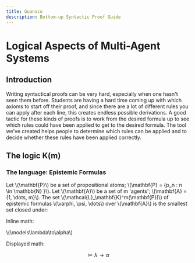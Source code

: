 ```yaml
---
title: Guanaco
description: Bottom-up Syntactic Proof Guide
---
```


<script src="https://polyfill.io/v3/polyfill.min.js?features=es6"></script>
<script id="MathJax-script" async src="https://cdn.jsdelivr.net/npm/mathjax@3/es5/tex-mml-chtml.js"></script>

# Logical Aspects of Multi-Agent Systems

## Introduction
Writing syntactical proofs can be very hard, especially when one hasn't seen them before. Students are having a hard time coming up with which axioms to start off their proof, and since there are a lot of different rules you can apply after each line, this creates endless possible derivations. A good tactic for these kinds of proofs is to work from the desired formula up to see which rules could have been applied to get to the desired formula. The tool we've created helps people to determine which rules can be applied and to decide whether these rules have been applied correctly.

## The logic K(m)
### The language: Epistemic Formulas
Let \\(\mathbf{P}\\) be a set of propositional atoms; \\(\mathbf{P} = {p_n : n \in \mathbb{N} }\\). Let \\(\mathbf{A}\\) be a set of m 'agents'; \\(\mathbf{A} = {1, \dots, m}\\). The set \\(\mathcal{L}_\mathbf{K}^m(\mathbf{P})\\) of epistemic formulas \\(\varphi, \psi, \dots\\) over \\(\mathbf{A}\\) is the smallest set closed under:

Inline math:

\\(\models\lambda\to\alpha\\)

Displayed math:

$$\models\lambda\to\alpha$$
